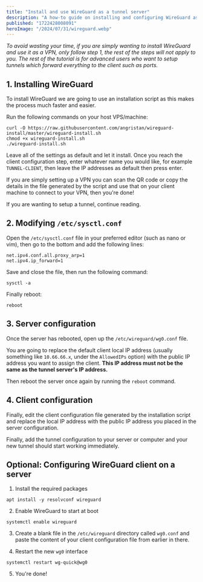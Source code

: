 ```yaml
---
title: "Install and use WireGuard as a tunnel server"
description: "A how-to guide on installing and configuring WireGuard as a tunnel server."
published: "1722428008091"
heroImage: "/2024/07/31/wireguard.webp"
---
```


*To avoid wasting your time, if you are simply wanting to install WireGuard and use it as a VPN, only follow step 1, the rest of the steps will not apply to you. The rest of the tutorial is for advanced users who want to setup tunnels which forward everything to the client such as ports.*

## 1. Installing WireGuard
To install WireGuard we are going to use an installation script as this makes the process much faster and easier.

Run the following commands on your host VPS/machine:
```
curl -O https://raw.githubusercontent.com/angristan/wireguard-install/master/wireguard-install.sh
chmod +x wireguard-install.sh
./wireguard-install.sh
```

Leave all of the settings as default and let it install. Once you reach the client configuration step, enter whatever name you would like, for example `TUNNEL-CLIENT`, then leave the IP addresses as default then press enter.

If you are simply setting up a VPN you can scan the QR code or copy the details in the file generated by the script and use that on your client machine to connect to your VPN, then you're done!

If you are wanting to setup a tunnel, continue reading.

## 2. Modifying `/etc/sysctl.conf`
Open the `/etc/sysctl.conf` file in your preferred editor (such as nano or vim), then go to the bottom and add the following lines:

```
net.ipv4.conf.all.proxy_arp=1
net.ipv4.ip_forward=1
```

Save and close the file, then run the following command:

```
sysctl -a
```

Finally reboot:

```
reboot
```

## 3. Server configuration
Once the server has rebooted, open up the `/etc/wireguard/wg0.conf` file.

You are going to replace the default client local IP address (usually something like `10.66.66.x`, under the `AllowedIPs` option) with the public IP address you want to assign the client. **This IP address must not be the same as the tunnel server's IP address.**

Then reboot the server once again by running the `reboot` command.

## 4. Client configuration
Finally, edit the client configuration file generated by the installation script and replace the local IP address with the public IP address you placed in the server configuration.

Finally, add the tunnel configuration to your server or computer and your new tunnel should start working immediately.

## Optional: Configuring WireGuard client on a server
1. Install the required packages

```
apt install -y resolvconf wireguard
```

2. Enable WireGuard to start at boot

```
systemctl enable wireguard
```

3. Create a blank file in the `/etc/wireguard` directory called `wg0.conf` and paste the content of your client configuration file from earlier in there.

4. Restart the new `wg0` interface

```
systemctl restart wg-quick@wg0
```

5. You're done!
